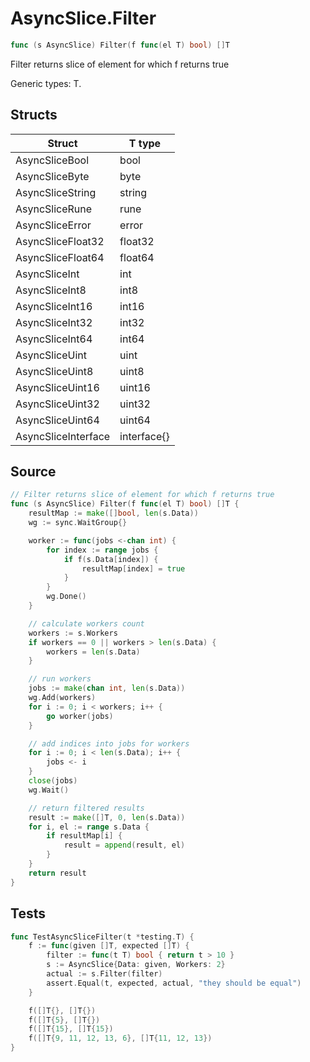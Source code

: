 # AsyncSlice.Filter

```go
func (s AsyncSlice) Filter(f func(el T) bool) []T
```

Filter returns slice of element for which f returns true

Generic types: T.

## Structs

| Struct | T type |
| ------ | ------ |
| AsyncSliceBool | bool |
| AsyncSliceByte | byte |
| AsyncSliceString | string |
| AsyncSliceRune | rune |
| AsyncSliceError | error |
| AsyncSliceFloat32 | float32 |
| AsyncSliceFloat64 | float64 |
| AsyncSliceInt | int |
| AsyncSliceInt8 | int8 |
| AsyncSliceInt16 | int16 |
| AsyncSliceInt32 | int32 |
| AsyncSliceInt64 | int64 |
| AsyncSliceUint | uint |
| AsyncSliceUint8 | uint8 |
| AsyncSliceUint16 | uint16 |
| AsyncSliceUint32 | uint32 |
| AsyncSliceUint64 | uint64 |
| AsyncSliceInterface | interface{} |

## Source

```go
// Filter returns slice of element for which f returns true
func (s AsyncSlice) Filter(f func(el T) bool) []T {
	resultMap := make([]bool, len(s.Data))
	wg := sync.WaitGroup{}

	worker := func(jobs <-chan int) {
		for index := range jobs {
			if f(s.Data[index]) {
				resultMap[index] = true
			}
		}
		wg.Done()
	}

	// calculate workers count
	workers := s.Workers
	if workers == 0 || workers > len(s.Data) {
		workers = len(s.Data)
	}

	// run workers
	jobs := make(chan int, len(s.Data))
	wg.Add(workers)
	for i := 0; i < workers; i++ {
		go worker(jobs)
	}

	// add indices into jobs for workers
	for i := 0; i < len(s.Data); i++ {
		jobs <- i
	}
	close(jobs)
	wg.Wait()

	// return filtered results
	result := make([]T, 0, len(s.Data))
	for i, el := range s.Data {
		if resultMap[i] {
			result = append(result, el)
		}
	}
	return result
}
```

## Tests

```go
func TestAsyncSliceFilter(t *testing.T) {
	f := func(given []T, expected []T) {
		filter := func(t T) bool { return t > 10 }
		s := AsyncSlice{Data: given, Workers: 2}
		actual := s.Filter(filter)
		assert.Equal(t, expected, actual, "they should be equal")
	}

	f([]T{}, []T{})
	f([]T{5}, []T{})
	f([]T{15}, []T{15})
	f([]T{9, 11, 12, 13, 6}, []T{11, 12, 13})
}
```